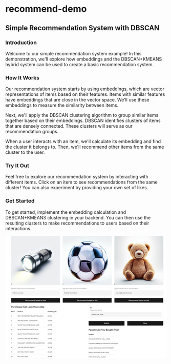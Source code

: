 # recommend-demo

## Simple Recommendation System with DBSCAN

### Introduction

Welcome to our simple recommendation system example! In this demonstration, we'll explore how embeddings and the DBSCAN+KMEANS hybrid system can be used to create a basic recommendation system.

### How It Works

Our recommendation system starts by using embeddings, which are vector representations of items based on their features. Items with similar features have embeddings that are close in the vector space. We'll use these embeddings to measure the similarity between items.

Next, we'll apply the DBSCAN clustering algorithm to group similar items together based on their embeddings. DBSCAN identifies clusters of items that are densely connected. These clusters will serve as our recommendation groups.

When a user interacts with an item, we'll calculate its embedding and find the cluster it belongs to. Then, we'll recommend other items from the same cluster to the user.

### Try It Out

Feel free to explore our recommendation system by interacting with different items. Click on an item to see recommendations from the same cluster! You can also experiment by providing your own set of likes.

### Get Started

To get started, implement the embedding calculation and DBSCAN+KMEANS clustering in your backend. You can then use the resulting clusters to make recommendations to users based on their interactions.


![Alt text](image.png)




